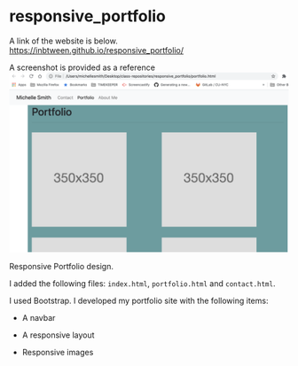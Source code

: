 # responsive_portfolio

A link of the website is below.
https://inbtween.github.io/responsive_portfolio/

A screenshot is provided as a reference
<img src="images/Screen-Shot-portfolio-website.png" alt="Website Screen Shot">

Responsive Portfolio design.

I added the following files: `index.html`, `portfolio.html` and `contact.html`.

I used Bootstrap. I developed my portfolio site with the following items:

- A navbar

- A responsive layout

- Responsive images
